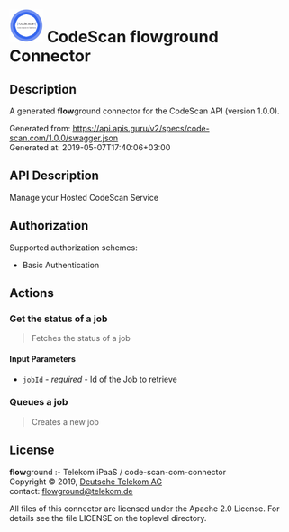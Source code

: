 # ![LOGO](logo.png) CodeScan **flow**ground Connector

## Description

A generated **flow**ground connector for the CodeScan API (version 1.0.0).

Generated from: https://api.apis.guru/v2/specs/code-scan.com/1.0.0/swagger.json<br/>
Generated at: 2019-05-07T17:40:06+03:00

## API Description

Manage your Hosted CodeScan Service

## Authorization

Supported authorization schemes:
- Basic Authentication

## Actions

### Get the status of a job

> Fetches the status of a job

#### Input Parameters
* `jobId` - _required_ - Id of the Job to retrieve

### Queues a job

> Creates a new job

## License

**flow**ground :- Telekom iPaaS / code-scan-com-connector<br/>
Copyright © 2019, [Deutsche Telekom AG](https://www.telekom.de)<br/>
contact: flowground@telekom.de

All files of this connector are licensed under the Apache 2.0 License. For details
see the file LICENSE on the toplevel directory.
